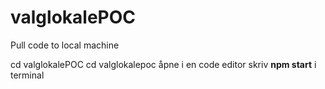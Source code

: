 # valglokalePOC

Pull code to local machine

cd valglokalePOC
cd valglokalepoc
åpne i en code editor
skriv **npm start** i terminal
